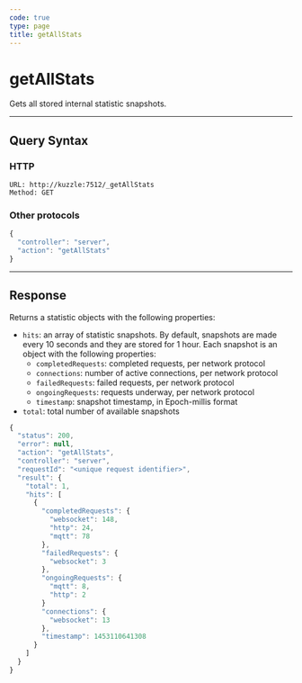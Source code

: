 ```yaml
---
code: true
type: page
title: getAllStats
---
```


# getAllStats



Gets all stored internal statistic snapshots.

---

## Query Syntax

### HTTP

```http
URL: http://kuzzle:7512/_getAllStats
Method: GET
```

### Other protocols

```js
{
  "controller": "server",
  "action": "getAllStats"
}
```

---

## Response

Returns a statistic objects with the following properties:

- `hits`: an array of statistic snapshots. By default, snapshots are made every 10 seconds and they are stored for 1 hour. Each snapshot is an object with the following properties:
  - `completedRequests`: completed requests, per network protocol
  - `connections`: number of active connections, per network protocol
  - `failedRequests`: failed requests, per network protocol
  - `ongoingRequests`: requests underway, per network protocol
  - `timestamp`: snapshot timestamp, in Epoch-millis format
- `total`: total number of available snapshots

```js
{
  "status": 200,
  "error": null,
  "action": "getAllStats",
  "controller": "server",
  "requestId": "<unique request identifier>",
  "result": {
    "total": 1,
    "hits": [
      {
        "completedRequests": {
          "websocket": 148,
          "http": 24,
          "mqtt": 78
        },
        "failedRequests": {
          "websocket": 3
        },
        "ongoingRequests": {
          "mqtt": 8,
          "http": 2
        }
        "connections": {
          "websocket": 13
        },
        "timestamp": 1453110641308
      }
    ]
  }
}
```
